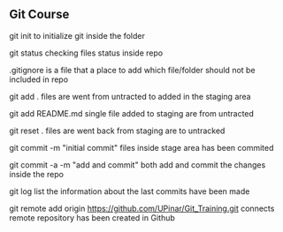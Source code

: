 Git Course
-----------

git init 
	to initialize git inside the folder 

git status
	checking files status inside repo

.gitignore 
	is a file that a place to add which file/folder should not be included in repo

git add .
	files are went from untracted to added in the staging area

git add README.md
	single file added to staging are from untracted

git reset .
	files are went back from staging are to untracked

git commit -m "initial commit"
	files inside stage area has been commited

git commit -a -m "add and commit"
	both add and commit the changes inside the repo

git log 
	list the information about the last commits have been made

git remote add origin https://github.com/UPinar/Git_Training.git
	connects remote repository has been created in Github

